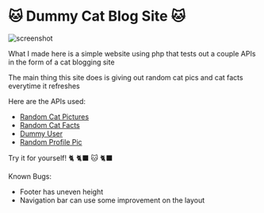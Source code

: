 # :cat: Dummy Cat Blog Site :cat: 

![screenshot](https://github.com/user-attachments/assets/0cc011e4-ecab-4541-b1b1-f5f2cd54a358)

What I made here is a simple website using php that tests out a couple APIs in the form of a cat blogging site

The main thing this site does is giving out random cat pics and cat facts everytime it refreshes

Here are the APIs used:
- [Random Cat Pictures](https://api.thecatapi.com/v1/images/search)
- [Random Cat Facts](https://catfact.ninja/fact)
- [Dummy User](https://dummyjson.com/users)
- [Random Profile Pic](https://randomuser.me/api/)

Try it for yourself! :cat2: :black_cat: :cat: :black_cat:

Known Bugs:
- Footer has uneven height
- Navigation bar can use some improvement on the layout
